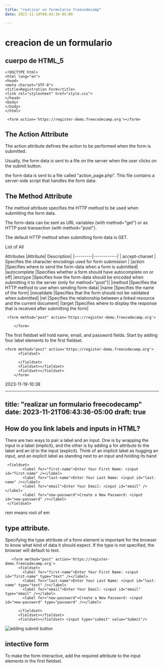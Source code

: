 ```yaml
---
title: "realizar un formulario freecodecamp"
date: 2023-11-19T08:43:36-05:00

---
```


# creacion de un formulario
## cuerpo de **HTML_5**

```
<!DOCTYPE html>
<html lang="en">
<head>
<meta charset="UTF-8">
<title>Registration Form</title>
<link rel="stylesheet" href="style.css"> 
</head>
<body>
</body>
</html>
```


```
 <form action='https://register-demo.freecodecamp.org'></form>
```
## The Action Attribute
The action attribute defines the action to be performed when the form is submitted.

Usually, the form data is sent to a file on the server when the user clicks on the submit button.

the form data is sent to a file called "action_page.php". This file contains a server-side script that handles the form data:

## The Method Attribute

The method attribute specifies the HTTP method to be used when submitting the form data.

The form-data can be sent as URL variables (with method="get") or as HTTP post transaction (with method="post").

The default HTTP method when submitting form data is GET. 



List of All <form> Attributes
|Attribute|	Description|
|---------|------------|
| accept-charset	| Specifies the character encodings used for form submission |
|action	|Specifies where to send the form-data when a form is submitted|
|autocomplete	|Specifies whether a form should have autocomplete on or off|
|enctype	|Specifies how the form-data should be encoded when submitting it to the server (only for method="post")|
|method	|Specifies the HTTP method to use when sending form-data|
|name	|Specifies the name of the form|
|novalidate	|Specifies that the form should not be validated when submitted|
|rel	|Specifies the relationship between a linked resource and the current document|
|target	|Specifies where to display the response that is received after submitting the form|

```
 <form method="post" action='https://register-demo.freecodecamp.org'>
    
    </form>
```

The first fieldset will hold name, email, and password fields. Start by adding four label elements to the first fieldset.
```
<form method="post" action='https://register-demo.freecodecamp.org'>
      <fieldset>

      </fieldset>
      <fieldset></fieldset>
      <fieldset></fieldset>
    </form>
```

2023-11-19-10:38

---
title: "realizar un formulario freecodecamp"
date: 2023-11-21T06:43:36-05:00
draft: true
---

## How do you link labels and inputs in HTML?
There are two ways to pair a label and an input. One is by wrapping the input in a label (implicit), and the other is by adding a for attribute to the label and an id to the input (explicit). Think of an implicit label as hugging an input, and an explicit label as standing next to an input and holding its hand

```
 <fieldset>
        <label for="first-name">Enter Your First Name: <input id="first-name" /></label>
        <label for="last-name">Enter Your Last Name: <input id="last-name" /></label>
        <label for="email">Enter Your Email: <input id="email" /></label>
        <label for="new-password">Create a New Password: <input id="new-password" /></label>
 </fieldset>
```

rem means root of em

## type attribute.

Specifying the type attribute of a form element is important for the browser to know what kind of data it should expect. If the type is not specified, the browser will default to text.

```
   <form method="post" action='https://register-demo.freecodecamp.org'>
      <fieldset>
        <label for="first-name">Enter Your First Name: <input id="first-name" type="text" /></label>
        <label for="last-name">Enter Your Last Name: <input id="last-name" type="text" /></label>
        <label for="email">Enter Your Email: <input id="email" type="email" /></label>
        <label for="new-password">Create a New Password: <input id="new-password" type="password" /></label>
       
      </fieldset>
      <fieldset></fieldset>
      <fieldset></fieldset> <input type="submit" value="Submit"/>
```
![adding submit button](img/submitButtom.png)

## intective form
To make the form interactive, add the required attribute to the input elements in the first fieldset.

